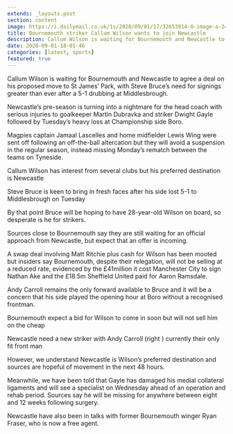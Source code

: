 ```yaml
---
extends: _layouts.post
section: content
image: https://i.dailymail.co.uk/1s/2020/09/01/17/32653914-0-image-a-24_1598979431382.jpg 
title: Bournemouth striker Callum Wilson wants to join Newcastle 
description: Callum Wilson is waiting for Bournemouth and Newcastle to agree a deal on his proposed move to St James Park with Bruce desperate to bring in bodies after 5-1 Middlesbrough drubbing. 
date: 2020-09-01-18-01-46 
categories: [latest, sports] 
featured: true 
--- 
```

Callum Wilson is waiting for Bournemouth and Newcastle to agree a deal on his proposed move to St James’ Park, with Steve Bruce’s need for signings greater than ever after a 5-1 drubbing at Middlesbrough.

Newcastle’s pre-season is turning into a nightmare for the head coach with serious injuries to goalkeeper Martin Dubravka and striker Dwight Gayle followed by Tuesday’s heavy loss at Championship side Boro.

Magpies captain Jamaal Lascelles and home midfielder Lewis Wing were sent off following an off-the-ball altercation but they will avoid a suspension in the regular season, instead missing Monday’s rematch between the teams on Tyneside.

Callum Wilson has interest from several clubs but his preferred destination is Newcastle

Steve Bruce is keen to bring in fresh faces after his side lost 5-1 to Middlesbrough on Tuesday

By that point Bruce will be hoping to have 28-year-old Wilson on board, so desperate is he for strikers.

Sources close to Bournemouth say they are still waiting for an official approach from Newcastle, but expect that an offer is incoming.

A swap deal involving Matt Ritchie plus cash for Wilson has been mooted but insiders say Bournemouth, despite their relegation, will not be selling at a reduced rate, evidenced by the £41million it cost Manchester City to sign Nathan Ake and the £18.5m Sheffield United paid for Aaron Ramsdale.

Andy Carroll remains the only forward available to Bruce and it will be a concern that his side played the opening hour at Boro without a recognised frontman.

Bournemouth expect a bid for Wilson to come in soon but will not sell him on the cheap

Newcastle need a new striker with Andy Carroll (right ) currently their only fit front man

However, we understand Newcastle is Wilson’s preferred destination and sources are hopeful of movement in the next 48 hours.

Meanwhile, we have been told that Gayle has damaged his medial collateral ligaments and will see a specialist on Wednesday ahead of an operation and rehab period. Sources say he will be missing for anywhere between eight and 12 weeks following surgery.

Newcastle have also been in talks with former Bournemouth winger Ryan Fraser, who is now a free agent.

